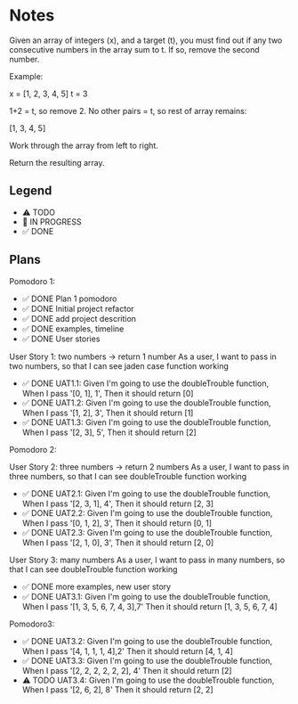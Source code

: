 # Notes

Given an array of integers (x), and a target (t), you must find out if any two consecutive numbers in the array sum to t. If so, remove the second number.

Example:

x = [1, 2, 3, 4, 5]
t = 3

1+2 = t, so remove 2. No other pairs = t, so rest of array remains:

[1, 3, 4, 5]

Work through the array from left to right.

Return the resulting array.



## Legend
- ⚠ TODO
- 🚧 IN PROGRESS
- ✅ DONE

## Plans

Pomodoro 1:
- ✅ DONE Plan 1 pomodoro
- ✅ DONE Initial project refactor
- ✅ DONE add project descrition
- ✅ DONE examples, timeline
- ✅ DONE User stories

User Story 1: two numbers -> return 1 number
As a user, I want to pass in two numbers, so that I can see jaden case function working

- ✅ DONE UAT1.1: Given I'm going to use the doubleTrouble function, When I pass '[0, 1], 1', Then it should return [0]
- ✅ DONE UAT1.2: Given I'm going to use the doubleTrouble function, When I pass '[1, 2], 3', Then it should return [1]
- ✅ DONE UAT1.3: Given I'm going to use the doubleTrouble function, When I pass '[2, 3], 5', Then it should return [2]
 
Pomodoro 2:

User Story 2: three numbers -> return 2 numbers
As a user, I want to pass in three numbers, so that I can see doubleTrouble function working

- ✅ DONE UAT2.1: Given I'm going to use the doubleTrouble function, When I pass '[2, 3, 1], 4', Then it should return [2, 3]
- ✅ DONE UAT2.2: Given I'm going to use the doubleTrouble function, When I pass '[0, 1, 2], 3', Then it should return [0, 1]
- ✅ DONE UAT2.3: Given I'm going to use the doubleTrouble function, When I pass '[2, 1, 0], 3', Then it should return [2, 0]

User Story 3: many numbers
As a user, I want to pass in many numbers, so that I can see doubleTrouble function working
- ✅ DONE more examples, new user story
- ✅ DONE UAT3.1: Given I'm going to use the doubleTrouble function, When I pass '[1, 3, 5, 6, 7, 4, 3],7' Then it should return [1, 3, 5, 6, 7, 4]

Pomodoro3: 
- ✅ DONE UAT3.2: Given I'm going to use the doubleTrouble function, When I pass '[4, 1, 1, 1, 4],2' Then it should return [4, 1, 4]
- ✅ DONE UAT3.3: Given I'm going to use the doubleTrouble function, When I pass '[2, 2, 2, 2, 2, 2], 4' Then it should return [2]
- ⚠ TODO UAT3.4: Given I'm going to use the doubleTrouble function, When I pass '[2, 6, 2], 8' Then it should return [2, 2]